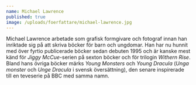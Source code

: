 ```yaml
---
name: Michael Lawrence
published: true
image: /uploads/foerfattare/michael-lawrence.jpg
---
```

Michael Lawrence arbetade som grafisk formgivare och fotograf innan han inriktade sig på att skriva böcker för barn och ungdomar. Han har nu hunnit med över fyrtio publicerade böcker sedan debuten 1995 och är kanske mest känd för _Jiggy McCue_\-serien på sexton böcker och för trilogin _Withern Rise_. Bland hans övriga böcker märks _Young Monsters_ och _Young Dracula_ (_Unga monster_ och _Unge Dracula_ i svensk översättning), den senare inspirerade till en teveserie på BBC med samma namn.
